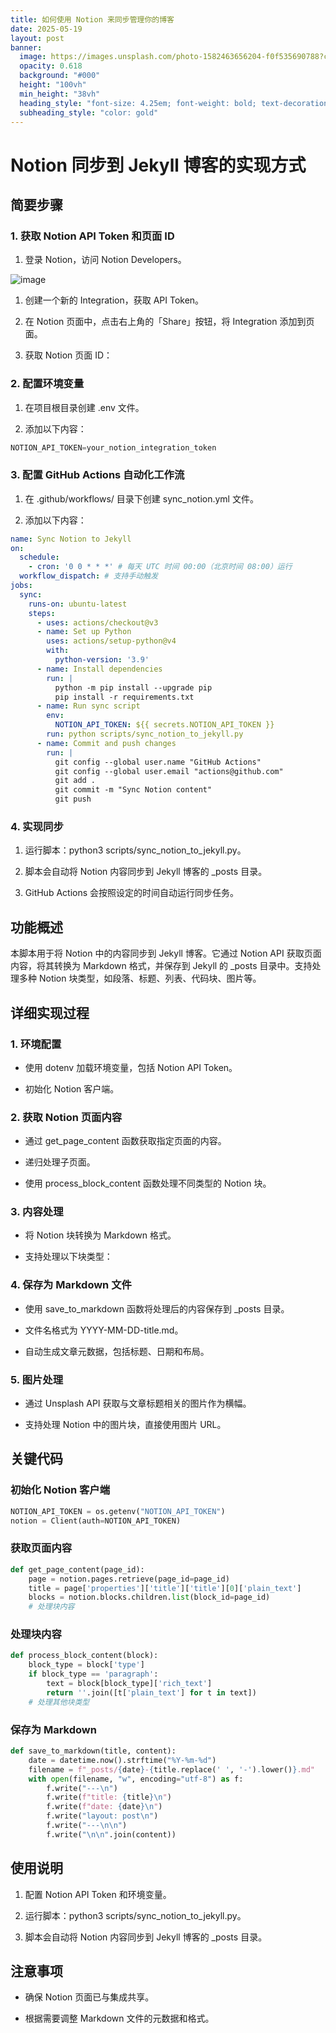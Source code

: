 ```yaml
---
title: 如何使用 Notion 来同步管理你的博客
date: 2025-05-19
layout: post
banner:
  image: https://images.unsplash.com/photo-1582463656204-f0f535690788?crop=entropy&cs=tinysrgb&fit=max&fm=jpg&ixid=M3w2OTIwMzJ8MHwxfHJhbmRvbXx8fHx8fHx8fDE3NDc2Nzk0MzJ8&ixlib=rb-4.1.0&q=80&w=1080
  opacity: 0.618
  background: "#000"
  height: "100vh"
  min_height: "38vh"
  heading_style: "font-size: 4.25em; font-weight: bold; text-decoration: underline"
  subheading_style: "color: gold"
---
```


# Notion 同步到 Jekyll 博客的实现方式

## 简要步骤

### 1. 获取 Notion API Token 和页面 ID

1. 登录 Notion，访问 Notion Developers。

![image](https://prod-files-secure.s3.us-west-2.amazonaws.com/a7a0cc5a-89b9-4cda-8686-1fba0ca52f40/d19c1afe-dea5-4312-9333-786b0ba83054/image.png?X-Amz-Algorithm=AWS4-HMAC-SHA256&X-Amz-Content-Sha256=UNSIGNED-PAYLOAD&X-Amz-Credential=ASIAZI2LB466SIPMSEJ4%2F20250519%2Fus-west-2%2Fs3%2Faws4_request&X-Amz-Date=20250519T183031Z&X-Amz-Expires=3600&X-Amz-Security-Token=IQoJb3JpZ2luX2VjENr%2F%2F%2F%2F%2F%2F%2F%2F%2F%2FwEaCXVzLXdlc3QtMiJIMEYCIQD%2BSnSMy5TBzxJ993qz7qqmRm%2BVS8JZ08RiKkmpxRrmkwIhAMIBr6naU3%2F5o5XpG2SAmee6NwDR2%2B0nb81vVj7CMm%2BYKogECJP%2F%2F%2F%2F%2F%2F%2F%2F%2F%2FwEQABoMNjM3NDIzMTgzODA1Igy2CBSrFAruTtySqLAq3AOnHzneGtQWtp9MxnkCpvXraXsOJJ%2F6laGsknrEncZ%2F4iCtEAbHIfValUuT%2B531XZnOFdUiD1sIssVkAqqlMt0pwkItOUVPASkd589TNxWC4mavWjxunhzGiv0OofJw1mBfNVfMnEHS2hMmbDkg3WuFACnG4mS30EF3unpaks1YDdyG3uNq0BYQanTYvMSxziOZSofphqUBbh3WgZjs6AiPuBd9Z7m%2FKYxTcCJRbCQChSHF5MfTCSWYKY84v0UEk3FYZEehM%2FUxX8nm%2BMt0ZDU%2BCwT05PrFLGusmauLImtans5lnkRnLc8We4iz6unWY1rUVXnpU5S3s205pug%2FpHIJ1E%2FOUGqAhcG8pT73wHSZv61t2tzVLqDdPICDjp2gJHZcCsc8sMcmFCmAwRO7EzqmuoPD0EGl%2Ftk7RcNg%2FmV0V8Rjq1hn3QAQHzO4GFKbxQEdthg0vI7nSGSi%2FhcOKsNS48F5cNYhO7310f4psJNEs98wBxvi6WoBhDQMnNZsP2hfXsrf%2FZXhU%2FMx9PEFGxKNdEiow2KvUjpl%2BrfTX7wl5jkNHbpTwP4UkrpClaMbDl5OutZueLiQWdoekzmulYV2%2BkF%2F1%2B8MHL5ZvvRikfOSs1JhdPRXA1GjZveSGTDw4a3BBjqkATtSTZfgaIiyYsySLsHYZ6h0aEnAUunaehPF3h7v%2B%2BDP3%2BLswMUzGeB0p762S1rt9Siek5K8JkzSPjq4LxSJb4%2BkeKc78KXHY1L%2BmltrkiCgT%2BvjIxL%2Bx%2BqJWMNUJXNcW7o24U5elhRY0hRIU4DtclTBZtQWVhk2wwlRRGEy7MiealNoDCCHvolurPPwyHI%2B3hD%2B%2BhISCcLArqpZUFJ1lYfjXFDv&X-Amz-Signature=c79207dae1dda530f12be58d5f576a112075181a3b6f7b85e3780eeb9a140c44&X-Amz-SignedHeaders=host&x-id=GetObject)

1. 创建一个新的 Integration，获取 API Token。

1. 在 Notion 页面中，点击右上角的「Share」按钮，将 Integration 添加到页面。

1. 获取 Notion 页面 ID：


### 2. 配置环境变量

1. 在项目根目录创建 .env 文件。

1. 添加以下内容：

```javascript
NOTION_API_TOKEN=your_notion_integration_token
```

### 3. 配置 GitHub Actions 自动化工作流

1. 在 .github/workflows/ 目录下创建 sync_notion.yml 文件。

1. 添加以下内容：

```yaml
name: Sync Notion to Jekyll
on:
  schedule:
    - cron: '0 0 * * *' # 每天 UTC 时间 00:00（北京时间 08:00）运行
  workflow_dispatch: # 支持手动触发
jobs:
  sync:
    runs-on: ubuntu-latest
    steps:
      - uses: actions/checkout@v3
      - name: Set up Python
        uses: actions/setup-python@v4
        with:
          python-version: '3.9'
      - name: Install dependencies
        run: |
          python -m pip install --upgrade pip
          pip install -r requirements.txt
      - name: Run sync script
        env:
          NOTION_API_TOKEN: ${{ secrets.NOTION_API_TOKEN }}
        run: python scripts/sync_notion_to_jekyll.py
      - name: Commit and push changes
        run: |
          git config --global user.name "GitHub Actions"
          git config --global user.email "actions@github.com"
          git add .
          git commit -m "Sync Notion content"
          git push
```

### 4. 实现同步

1. 运行脚本：python3 scripts/sync_notion_to_jekyll.py。

1. 脚本会自动将 Notion 内容同步到 Jekyll 博客的 _posts 目录。

1. GitHub Actions 会按照设定的时间自动运行同步任务。

## 功能概述

本脚本用于将 Notion 中的内容同步到 Jekyll 博客。它通过 Notion API 获取页面内容，将其转换为 Markdown 格式，并保存到 Jekyll 的 _posts 目录中。支持处理多种 Notion 块类型，如段落、标题、列表、代码块、图片等。

## 详细实现过程

### 1. 环境配置

- 使用 dotenv 加载环境变量，包括 Notion API Token。

- 初始化 Notion 客户端。

### 2. 获取 Notion 页面内容

- 通过 get_page_content 函数获取指定页面的内容。

- 递归处理子页面。

- 使用 process_block_content 函数处理不同类型的 Notion 块。

### 3. 内容处理

- 将 Notion 块转换为 Markdown 格式。

- 支持处理以下块类型：


### 4. 保存为 Markdown 文件

- 使用 save_to_markdown 函数将处理后的内容保存到 _posts 目录。

- 文件名格式为 YYYY-MM-DD-title.md。

- 自动生成文章元数据，包括标题、日期和布局。

### 5. 图片处理

- 通过 Unsplash API 获取与文章标题相关的图片作为横幅。

- 支持处理 Notion 中的图片块，直接使用图片 URL。

## 关键代码

### 初始化 Notion 客户端

```python
NOTION_API_TOKEN = os.getenv("NOTION_API_TOKEN")
notion = Client(auth=NOTION_API_TOKEN)
```

### 获取页面内容

```python
def get_page_content(page_id):
    page = notion.pages.retrieve(page_id=page_id)
    title = page['properties']['title']['title'][0]['plain_text']
    blocks = notion.blocks.children.list(block_id=page_id)
    # 处理块内容
```

### 处理块内容

```python
def process_block_content(block):
    block_type = block['type']
    if block_type == 'paragraph':
        text = block[block_type]['rich_text']
        return ''.join([t['plain_text'] for t in text])
    # 处理其他块类型
```

### 保存为 Markdown

```python
def save_to_markdown(title, content):
    date = datetime.now().strftime("%Y-%m-%d")
    filename = f"_posts/{date}-{title.replace(' ', '-').lower()}.md"
    with open(filename, "w", encoding="utf-8") as f:
        f.write("---\n")
        f.write(f"title: {title}\n")
        f.write(f"date: {date}\n")
        f.write("layout: post\n")
        f.write("---\n\n")
        f.write("\n\n".join(content))
```

## 使用说明

1. 配置 Notion API Token 和环境变量。

1. 运行脚本：python3 scripts/sync_notion_to_jekyll.py。

1. 脚本会自动将 Notion 内容同步到 Jekyll 博客的 _posts 目录。

## 注意事项

- 确保 Notion 页面已与集成共享。

- 根据需要调整 Markdown 文件的元数据和格式。
